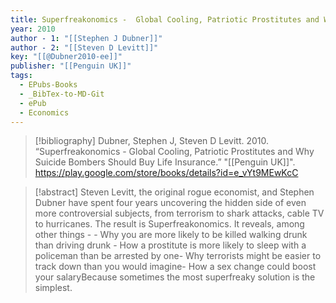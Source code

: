 ```yaml
---
title: Superfreakonomics -  Global Cooling, Patriotic Prostitutes and Why Suicide Bombers Should Buy Life Insurance
year: 2010
author - 1: "[[Stephen J Dubner]]"
author - 2: "[[Steven D Levitt]]"
key: "[[@Dubner2010-ee]]"
publisher: "[[Penguin UK]]"
tags:
  - EPubs-Books
  - _BibTex-to-MD-Git
  - ePub
  - Economics
---
```


> [!bibliography]
> Dubner, Stephen J, Steven D Levitt. 2010. “Superfreakonomics -  Global Cooling, Patriotic Prostitutes and Why Suicide Bombers Should Buy Life Insurance.” "[[Penguin UK]]". https://play.google.com/store/books/details?id=e_vYt9MEwKcC

> [!abstract]
> Steven Levitt, the original rogue economist, and Stephen Dubner have spent four years uncovering the hidden side of even more controversial subjects, from terrorism to shark attacks, cable TV to hurricanes. The result is Superfreakonomics. It reveals, among other things -  - Why you are more likely to be killed walking drunk than driving drunk - How a prostitute is more likely to sleep with a policeman than be arrested by one- Why terrorists might be easier to track down than you would imagine- How a sex change could boost your salaryBecause sometimes the most superfreaky solution is the simplest.
